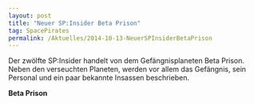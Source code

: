 ```yaml
---
layout: post
title: "Neuer SP:Insider Beta Prison"
tag: SpacePirates
permalink: /Aktuelles/2014-10-13-NeuerSPInsiderBetaPrison
---
```


Der zwölfte SP:Insider handelt von dem Gefängnisplaneten Beta Prison. Neben den verseuchten Planeten, werden vor allem das Gefängnis, sein Personal und ein paar bekannte Insassen beschrieben.

**Beta Prison**


